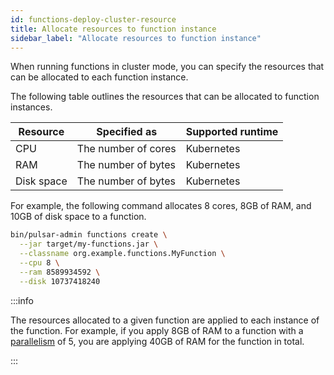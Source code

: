 ```yaml
---
id: functions-deploy-cluster-resource
title: Allocate resources to function instance
sidebar_label: "Allocate resources to function instance"
---
```


When running functions in cluster mode, you can specify the resources that can be allocated to each function instance.

The following table outlines the resources that can be allocated to function instances.

| Resource   | Specified as        | Supported runtime |
|------------|---------------------|-------------------|
| CPU        | The number of cores | Kubernetes        |
| RAM        | The number of bytes | Kubernetes        |
| Disk space | The number of bytes | Kubernetes        |

For example, the following command allocates 8 cores, 8GB of RAM, and 10GB of disk space to a function.

```bash
bin/pulsar-admin functions create \
  --jar target/my-functions.jar \
  --classname org.example.functions.MyFunction \
  --cpu 8 \
  --ram 8589934592 \
  --disk 10737418240
```

:::info

The resources allocated to a given function are applied to each instance of the function. For example, if you apply 8GB of RAM to a function with a [parallelism](functions-deploy-cluster-parallelism.md) of 5, you are applying 40GB of RAM for the function in total.

:::

